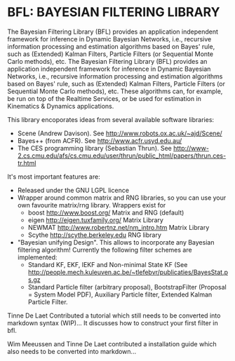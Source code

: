 # BFL: BAYESIAN FILTERING LIBRARY
The Bayesian Filtering Library (BFL) provides an application
independent framework for inference in Dynamic Bayesian Networks,
i.e., recursive information processing and estimation algorithms based
on Bayes' rule, such as (Extended) Kalman Filters, Particle Filters 
(or Sequential Monte Carlo methods), etc. The Bayesian Filtering
Library (BFL) provides an application independent framework for
inference in Dynamic Bayesian Networks, i.e., recursive information
processing and estimation algorithms based on Bayes' rule, such as
(Extended) Kalman Filters, Particle Filters (or Sequential Monte Carlo
methods), etc. These algorithms can, for example, be run on top of the
Realtime Services, or be used for estimation in Kinematics & Dynamics
applications.

This library encoporates ideas from several available software
libraries:
* Scene (Andrew Davison).  See <http://www.robots.ox.ac.uk/~ajd/Scene/>
* Bayes++ (from ACFR). See <http://www.acfr.usyd.edu.au/> 
* The CES programming library (Sebastian Thrun).  See
  <http://www-2.cs.cmu.edu/afs/cs.cmu.edu/user/thrun/public_html/papers/thrun.ces-tr.html> 

It's most important features are:
* Released under the GNU LGPL licence
* Wrapper around common matrix and RNG libraries, so you can use your own
  favourite matrix/rng library.  Wrappers exist for
  * boost <http://www.boost.org/> Matrix and RNG (default)
  * eigen <http://eigen.tuxfamily.org/> Matrix Library
  * NEWMAT <http://www.robertnz.net/nm_intro.htm> Matrix Library
  * Scythe <http://scythe.berkeley.edu> RNG library
* "Bayesian unifying Design".  This allows to incorporate any Bayesian
  filtering algorithm! Currently the following filter schemes are
  implemented:
  * Standard KF, EKF, IEKF and Non-minimal State KF (See
  <http://people.mech.kuleuven.ac.be/~tlefebvr/publicaties/BayesStat.ps.gz> 
  * Standard Particle filter (arbitrary proposal), BootstrapFilter
  (Proposal = System Model PDF), Auxiliary Particle filter, Extended
  Kalman Particle Filter. 

Tinne De Laet Contributed a tutorial which still needs to be converted
into markdown syntax (WIP)... 
It discusses how to construct your first filter in bfl.

Wim Meeussen and Tinne De Laet contributed a installation guide which
also needs to be converted into markdown...



      










